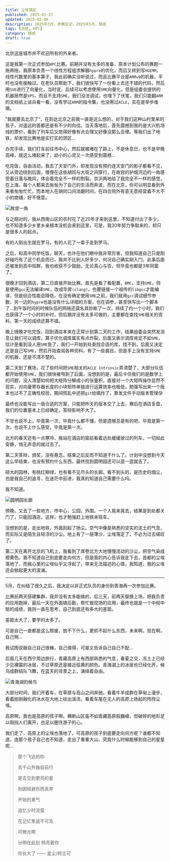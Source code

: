```yaml
---
title: 尘埃落定
published: 2025-03-25
updated: 2025-05-06
description: 2025年3月，参赛后记，2025年5月，随感
tags: [总结, HPC]
category: 随感
draft: true
---
```


北京这座城市并不欢迎所有的外来者。

这是我第一次正式参加`HPC`比赛。前期并没有太多的准备，原本计划公布的赛题一拖再拖，我原本负责一个线性方程组求解器`hypre`的优化，而后又转到写`HGEMM`，线性代数里的基本算子，我此前确实没听说过，而且比赛平台是`ARMv9`的机器，平时也没有接触过。在老队员帮助下，我们很快写了一份看上去还不错的代码，然后用`SVE`进行了向量化，当时说，后续可以考虑使用`SME`向量化，但是组委会提供的机器居然是`VPS`，而且不支持`SME`，我们没法调试，也埋下了伏笔，我们只能翻`ARM`的文档纸上谈兵看一看，没有学过`ARM`的指令集，也没用过`ACLE`，实在是举步维艰。

”我就要去北京了“，在到达北京之前我一直是这么想的，对于我们这种山村里来的孩子，对遥远的首都还是有不少的向往。当天落地后，首先震撼到我的是大兴机场线的票价，看到了列车后又觉得好像有点合理又好像没那么合理。等我们出了地铁，却发现比赛地是实打实的郊区...

办完手续，我们打车前往市中心，然后就被堵在了路上，不是休息日，也不是早晚高峰，就这么堵起来了，幼小的心灵又一次感受到震撼...

吃完饭，自由活动，我去了天安门外，却发现没有预约连天安门的影子都看不见，又从旁边绕到后面，慢慢在这些胡同与大街之间穿行，在故宫的护城河边的一角感受着日落与晚风，体会着完全不一样的割裂。京沪两地给了我完全不一样的感觉，在上海，每个人都来去匆匆为了自己的生活而奔波，而在北京，你可以明显看到外来者匆匆忙忙，而本地人在胡同口间消磨时间，在四合院外有意无意经营着不大不小的商铺，好不惬意。

![故宫一角](./1.jpg)

与之相对的，我从西南山区的农村花了近20年才来到这里，不知道付出了多少，也不知道多少乡里乡亲根本没机会来到这里，可是，我20年努力争取来的，却只是很多人的起点。

有的人刚出生就在罗马，有的人花了一辈子走到罗马。

之后，和高中同学吃饭，聊天，也许在他们眼中我非常厉害，但我知道自己只是刚好碰巧有了这个机会而已，我并不比别人好多少，何况自己确实刚入门。此事后面还被发到高中班群，我也收获不少鼓励，无论真心与否，但毕竟也都是3年同窗了。

很晚才回到酒店，第二日直接开始比赛。首先是看了看配置，`BMC`，支持`SME`，但是使用`gcc`无法编译`SME`，改成毕昇`(clang)`，也要链接一个祖传的`libgcc`才能编译，但是综合性能会降低，在没有确定使用`SME`之前，我们就用`gcc`调试细节参数，另一边的`hypre`也是没有什么详细的方案，也在调参，甚至快写出一个脚本了...到午饭时间的时候队伍的网络还莫名其妙断了一次，持续了约一个小时，我们也获得了一个小时的补时，但后期并没有太多可做的，主要都在查找`SME`相关的资料，第一天的成绩还算不错。

晚上很晚才吃完饭，回到酒店本来在正常计划第二天的工作，结果组委会突然发消息让我们可以调库，算子优化调库属实有点炸裂，后面又表示调库肯定不如`SME`，估计是看到没人用`SME`急了，我们一开始到处查找合适的库，找不到，后面又决定还是自己写`SME`，然后开始查阅各种资料，有了一些眉目，但是手上没有支持`SME`的机器，还是不清不楚的。

第二天到了赛场，花了些时间把`SME`相关的`ACLE Intrinsic`弄清楚了，大部分队伍都开始使用`SME`，我们很快被甩到了后面，没想到的是，最后卡住我们的是数学上的问题，没人清楚如何把大矩阵分解成小的张量积，直接对一个大矩阵操作显然不现实，对向量寄存器长度的小块矩阵单独进行运算效率也极低，勉强写出来一个版本也过不了正确性校验，期间慌乱中还把`git`给搞炸了，靠发文件手动版本管理😰

最终也没能写出一版合适的方案，只能把昨天的版本交了上去，赛后在酒店复盘，我们的位置基本上已经确定，答辩影响不大了。

不甘也说不上，毕竟第一次，毕竟什么都不懂，但是遗憾总是有的吧，毕竟是第一次，也说不上什么感受。毕竟是第一次。

北方的春天还有一点寒冷，我站在酒店的窗前看着远处缓缓驶过的列车，一切如此安静，悄无声息的就过去了。

第二天答辩，颁奖，没有悬念。结束之后反而不知道干什么了。计划中没想到今天这么早结束，也没有预约什么东西，最终找到圆明园还可以逛一逛就去了。

硕大的园林，有桃红柳绿，也有看不见尽头的长廊。看不到头的，是历史的烟尘，也是我自己的追寻，在迷茫中前进，我真的知道自己需要什么吗。

我不知道。

![圆明园长廊](./2.jpg)

傍晚，又去了一些地方，市中心，公园，外围。一个人晃来晃去，结果是到处都关门了，只能回酒店，这样，也才勉强赶上地铁末班车。

没想到的是，走出地铁，外面刮起了扬尘。空气中像是熟悉的坚实的泥土的气息，而实际又是陌生且轻浮的沙尘。地上有了一层薄沙，尘埃落定了，不必为过去嗟叹了。

第二天在离开北京的飞机上，我看到了席卷北方大地慢慢流动的沙尘，把空气染成橙黄色。我不知道自己到底要走向何方，但是我的内心告诉我走下去，首都的尘埃落地了，而我心里的尘埃似乎又浮起了，带来无法描述的心情，我知道，我的尘埃还会掀起更大的波澜。

------

5月，在纠结了很久之后，我决定以非正式队员的身份到青海再一次参加比赛。

比赛前两天搭建集群，我并没有太多能做的，后三天，前两天替换上场，把我负责的应用跑掉，最后一天在外面搞后勤，帮忙做现场的应用，最终也就是一个中规中矩的成绩，我则一直在思考，自己到底还有多大的差距。

差距太大了，要学的太多了。

可是自己一直都是这么颓废，放不下什么，更抓不起什么东西，未来啊，现在啊，自己啊...

我试图说服自己自己很棒，自己值得，可是又告诉自己自己不配...

后面几天在西宁周边旅行，青藏高原上有西部熟悉的气息，春夏之交，冻土上已经少见裸露的冰层，不过草原还是接近枯黄的颜色。青海湖上的冰层也已经化开，候鸟成群结队飞舞，在蓝天的背景之上，演绎着自由。

![青海湖的候鸟](./3.jpg)

大部分时间，我们开着车，在草原与高山之间奔驰，看着牛羊成群在草甸上漫步，看着刚刚融化的冰水在大地上绘出溪流，看着车尾在无人的高原上扬起的阵阵尘埃。

高原啊，我也是高原的孩子啊。横断山区虽不如青藏高原般巍峨，但破碎的地形足以阻挡人们离开，也足以圈住游子的心。

我们走了，高原上的尘埃也落地了，可高原的孩子到底要走向何方呢？谁都不知道，连那个孩子自己也不知道，走出了重重大山，究竟什么时候能够到自己的星星呢...

>那个飞远的你
>
>去千山外独自前行
>
>是否见到更亮的星
>
>别因规避伤而丢弃
>
>开始的勇气
>
>追忆少时流萤
>
>在记忆里遥不可及
>
>可微光啊
>
>分明在此刻 照亮着你
>
>你长大了	—— 星尘/柯立可

